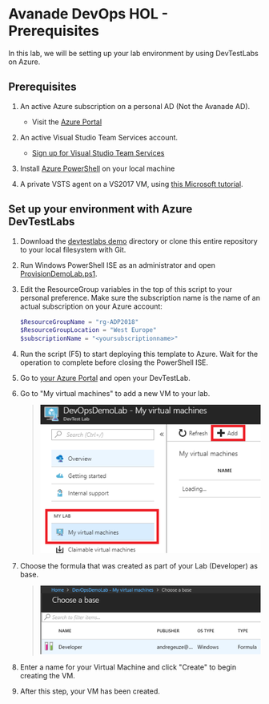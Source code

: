 # Avanade DevOps HOL - Prerequisites

In this lab, we will be setting up your lab environment by using DevTestLabs on Azure.

## Prerequisites

1. An active Azure subscription on a personal AD (Not the Avanade AD).
   - Visit the [Azure Portal](https://portal.azure.com)

1. An active Visual Studio Team Services account.
   - [Sign up for Visual Studio Team Services](https://www.visualstudio.com/en-us/docs/setup-admin/team-services/sign-up-for-visual-studio-team-services)

1. Install [Azure PowerShell](https://docs.microsoft.com/nl-nl/powershell/azure/install-azurerm-ps) on your local machine

1. A private VSTS agent on a VS2017 VM, using [this Microsoft tutorial](https://docs.microsoft.com/en-us/vsts/build-release/actions/agents/v2-windows?view=vsts).

## Set up your environment with Azure DevTestLabs

1. Download the [devtestlabs demo](./demos/devtestlabs) directory or clone this entire repository to your local filesystem with Git.

1. Run Windows PowerShell ISE as an administrator and open [ProvisionDemoLab.ps1](./demos/devtestlabs/ProvisionDemoLab.ps1).

1. Edit the ResourceGroup variables in the top of this script to your personal preference. Make sure the subscription name is the name of an actual subscription on your Azure account:
    ```PowerShell
    $ResourceGroupName = "rg-ADP2018"
    $ResourceGroupLocation = "West Europe"
    $subscriptionName = "<yoursubscriptionname>"
    ```

1. Run the script (F5) to start deploying this template to Azure. Wait for the operation to complete before closing the PowerShell ISE.

1. Go to [your Azure Portal](https://portal.azure.com) and open your DevTestLab.

1. Go to "My virtual machines" to add a new VM to your lab.
   > ![Add new DevTestLab VM](./images/prereq-addvm.png)

1. Choose the formula that was created as part of your Lab (Developer) as base.
   > ![Vsts](./images/prereq-choosevmbase.png)

1. Enter a name for your Virtual Machine and click "Create" to begin creating the VM.

1. After this step, your VM has been created.